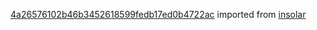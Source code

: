 [4a26576102b46b3452618599fedb17ed0b4722ac](https://github.com/insolar/insolar/commit/4a26576102b46b3452618599fedb17ed0b4722ac) imported from [insolar](https://github.com/insolar/insolar)
